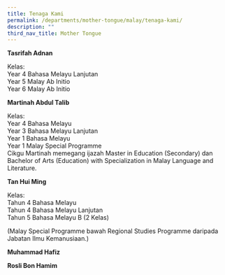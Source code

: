 ```yaml
---
title: Tenaga Kami
permalink: /departments/mother-tongue/malay/tenaga-kami/
description: ""
third_nav_title: Mother Tongue
---
```


**Tasrifah Adnan**

Kelas:  
Year 4 Bahasa Melayu Lanjutan  
Year 5 Malay Ab Initio  
Year 6 Malay Ab Initio

**Martinah Abdul Talib** 

Kelas:  
Year 4 Bahasa Melayu  
Year 3 Bahasa Melayu Lanjutan  
Year 1 Bahasa Melayu  
Year 1 Malay Special Programme  
Cikgu Martinah memegang ijazah Master in Education (Secondary) dan Bachelor of Arts (Education) with Specialization in Malay Language and Literature.  

**Tan Hui Ming**

Kelas:  
Tahun 4 Bahasa Melayu  
Tahun 4 Bahasa Melayu Lanjutan  
Tahun 5 Bahasa Melayu B (2 Kelas)

(Malay Special Programme bawah Regional Studies Programme daripada Jabatan Ilmu Kemanusiaan.)

**Muhammad Hafiz**

**Rosli Bon Hamim**